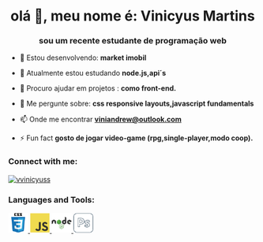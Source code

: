 <h1 align="center">olá 👋, meu nome é: Vinicyus Martins</h1>
<h3 align="center">sou um recente estudante de programação web</h3>

- 🔭 Estou desenvolvendo: **market imobil**

- 🌱 Atualmente estou estudando **node.js,api´s**

- 🤝 Procuro ajudar em projetos : **como front-end.**

- 💬 Me pergunte sobre: **css responsive layouts,javascript fundamentals**

- 📫 Onde me encontrar **viniandrew@outlook.com**

- ⚡ Fun fact **gosto de jogar video-game (rpg,single-player,modo coop).**

<h3 align="left">Connect with me:</h3>
<p align="left">
<a href="https://instagram.com/vvinicyuss" target="blank"><img align="center" src="https://raw.githubusercontent.com/rahuldkjain/github-profile-readme-generator/master/src/images/icons/Social/instagram.svg" alt="vvinicyuss" height="30" width="40" /></a>
</p>

<h3 align="left">Languages and Tools:</h3>
<p align="left"> <a href="https://www.w3schools.com/css/" target="_blank" rel="noreferrer"> <img src="https://raw.githubusercontent.com/devicons/devicon/master/icons/css3/css3-original-wordmark.svg" alt="css3" width="40" height="40"/> </a> <a href="https://developer.mozilla.org/en-US/docs/Web/JavaScript" target="_blank" rel="noreferrer"> <img src="https://raw.githubusercontent.com/devicons/devicon/master/icons/javascript/javascript-original.svg" alt="javascript" width="40" height="40"/> </a> <a href="https://nodejs.org" target="_blank" rel="noreferrer"> <img src="https://raw.githubusercontent.com/devicons/devicon/master/icons/nodejs/nodejs-original-wordmark.svg" alt="nodejs" width="40" height="40"/> </a> <a href="https://www.photoshop.com/en" target="_blank" rel="noreferrer"> <img src="https://raw.githubusercontent.com/devicons/devicon/master/icons/photoshop/photoshop-line.svg" alt="photoshop" width="40" height="40"/> </a> </p>


<!---
- 👋 Hi, I’m @vinicyus7martins
- 👀 I’m interested in ...
- 🌱 I’m currently learning ...
- 💞️ I’m looking to collaborate on ...
- 📫 How to reach me ...
- 😄 Pronouns: ...
- ⚡ Fun fact: ...
- --->

<!---
vinicyus7martins/vinicyus7martins is a ✨ special ✨ repository because its `README.md` (this file) appears on your GitHub profile.
You can click the Preview link to take a look at your changes.
--->
